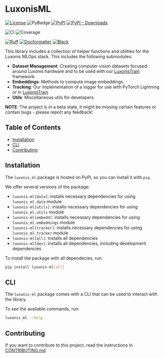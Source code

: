 # LuxonisML

[![License](https://img.shields.io/badge/License-Apache_2.0-blue.svg)](https://opensource.org/licenses/Apache-2.0)
![PyBadge](https://luxonis.github.io/luxonis-ml/badges/pybadge.svg)
[![PyPI](https://img.shields.io/pypi/v/luxonis-ml?label=pypi%20package)](https://pypi.org/project/luxonis-ml/)
[![PyPI - Downloads](https://img.shields.io/pypi/dm/luxonis-ml)](https://pypi.org/project/luxonis-ml/)

![CI](https://github.com/luxonis/luxonis-ml/actions/workflows/ci.yaml/badge.svg)
![Coverage](https://luxonis.github.io/luxonis-ml/badges/coverage.svg)

[![Ruff](https://img.shields.io/endpoint?url=https://raw.githubusercontent.com/astral-sh/ruff/main/assets/badge/v2.json)](https://github.com/astral-sh/ruff)
[![Docformatter](https://img.shields.io/badge/%20formatter-docformatter-fedcba.svg)](https://github.com/PyCQA/docformatter)
[![Black](https://img.shields.io/badge/code%20style-black-000000.svg)](https://github.com/psf/black)

This library includes a collection of helper functions and utilities for the Luxonis MLOps stack. This includes the following submodules:

- **Dataset Management**: Creating computer vision datasets focused around Luxonis hardware and to be used with our [LuxonisTrain](https://pypi.org/project/luxonis-train/) framework.
- **Embeddings**: Methods to compute image embeddings.
- **Tracking**: Our implementation of a logger for use with PyTorch Lightning or in [LuxonisTrain](https://pypi.org/project/luxonis-train/)
- **Utils**: Miscellaneous utils for developers.

**NOTE**:
The project is in a beta state, it might be missing certain features or contain bugs - please report any feedback!

## Table of Contents

- [Installation](#installation)
- [CLI](#cli)
- [Contributing](#contributing)

## Installation

The `luxonis_ml` package is hosted on PyPI, so you can install it with `pip`.

We offer several versions of the package:

- `luxonis-ml[data]`: installs necessary dependencies for using `luxonis_ml.data` module
- `luxonis-ml[utils]`: installs necessary dependencies for using `luxonis_ml.utils` module
- `luxonis-ml[embedd]`: installs necessary dependencies for using `luxonis_ml.embeddings` module
- `luxonis-ml[tracker]`: installs necessary dependencies for using `luxonis_ml.tracker` module
- `luxonis-ml[all]`: installs all dependencies
- `luxonis-ml[dev]`: installs all dependencies, including development dependencies

To install the package with all dependecies, run:

```bash
pip install luxonis-ml[all]
```

## CLI

The `luxonis-ml` package comes with a CLI that can be used to interact with the library.

To see the available commands, run:

```bash
luxonis_ml --help
```

## Contributing

If you want to contribute to this project, read the instructions in [CONTRIBUTING.md](https://github.com/luxonis/luxonis-ml/blob/main/CONTRIBUTING.md)
